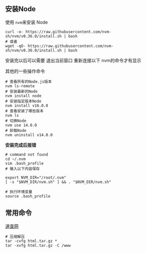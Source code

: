 ## 安装Node

使用 `nvm`来安装 Node 

```shell
curl -o- https://raw.githubusercontent.com/nvm-sh/nvm/v0.36.0/install.sh | bash
# 或者
wget -qO- https://raw.githubusercontent.com/nvm-sh/nvm/v0.36.0/install.sh | bash
```

安装完以后可以需要 退出当前窗口 重新连接以下 nvm的命令才有显示

其他的一些操作命令

```shell
# 查看所有的Node.js版本
nvm ls-remote
# 安装最新的Node
nvm install node
# 安装指定版本Node
nvm install v16.0.0
# 查看安装了哪些版本
nvm ls
# 切换Node
nvm use 14.0.0
# 卸载Node
nvm uninstall v14.0.0

```

**安装完成后报错**

```shell
# command not found
cd ~/.nvm
vim .bash_profile
# 输入以下内容保存

export NVM_DIR="/root/.nvm"
[ -s "$NVM_DIR/nvm.sh" ] && . "$NVM_DIR/nvm.sh"

# 执行环境变量
source .bash_profile
```



## 常用命令

[速查网](https://www.linuxcool.com/)

```shell
# 压缩解压
tar -cvfg html.tar.gz *
tar -xvfg html.tar.gz -C /www

```

